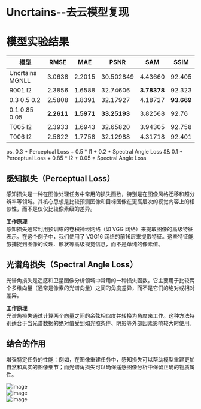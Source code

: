# Uncrtains--去云模型复现

# 模型实验结果  
模型 | RMSE | MAE | PSNR | SAM | SSIM 
--- | --- | --- | --- | --- | ---
Uncrtains MGNLL | 3.0638 | 2.2015 | 30.502849 | 4.43660 | 92.405
R001 l2 | 2.3856 | 1.6588 | 32.74606 | **3.78378** | 92.323
0.3 0.5 0.2 | 2.5808 | 1.8391 | 32.17927 | 4.18727 | **93.669**
0.1 0.85 0.05 | **2.2611** | **1.5971** | **33.25193** | 3.82568 | 92.76
T005 l2 | 2.3933 | 1.6943 | 32.65820 | 3.94305 | 92.758
T006 l2 | 2.5822 | 1.7758 | 32.12988 | 4.31718 | 92.401

ps. 0.3 * Perceptual Loss + 0.5 * l1 + 0.2 * Spectral Angle Loss    &&   0.1 * Perceptual Loss + 0.85 * l2 + 0.05 * Spectral Angle Loss

## 感知损失（Perceptual Loss）
感知损失是一种在图像处理任务中常用的损失函数，特别是在图像风格迁移和超分辨率等领域。其核心思想是比较预测图像和目标图像在更高层次的视觉内容上的相似性，而不是仅仅比较像素级的差异。  

**工作原理**  
感知损失通常利用预训练的卷积神经网络（如 VGG 网络）来提取图像的高级特征表示。在这个例子中，我们使用了 VGG16 网络的前16层来提取特征。这些特征能够捕捉到图像的纹理、形状等高级视觉信息，而不是单纯的像素值。  

## 光谱角损失（Spectral Angle Loss）
光谱角损失是遥感和卫星图像分析领域中常用的一种损失函数。它主要用于比较两个多维向量（通常是像素的光谱向量）之间的角度差异，而不是它们的绝对或相对差异。  

**工作原理**  
光谱角损失通过计算两个向量之间的余弦相似度并转换为角度来工作。这种方法特别适合于当光谱数据的绝对值受到如光照条件、阴影等外部因素影响较大时使用。  

## 结合的作用
增强特定任务的性能：例如，在图像重建任务中，感知损失可以帮助模型重建更加自然和真实的图像细节；而光谱角损失可以确保遥感图像分析中保留正确的物质属性。  

![image](https://github.com/ZYJ-Group/Tanghy/assets/94824386/7efadf28-49df-455d-a929-66e41e23ff4b)  
![image](https://github.com/ZYJ-Group/Tanghy/assets/94824386/60e49f33-f564-4369-ba4a-37aedc5b8963)  
![image](https://github.com/ZYJ-Group/Tanghy/assets/94824386/cbff4552-30d6-4edd-9390-f0f1f8f867cf)  
